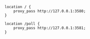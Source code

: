     location / {
        proxy_pass http://127.0.0.1:3580;
    }

    location /poll {
        proxy_pass http://127.0.0.1:3581;
    } 
